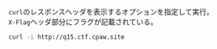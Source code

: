 ``curl``のレスポンスヘッダを表示するオプションを指定して実行。  
``X-Flag``ヘッダ部分にフラグが記載されている。  

```bash
curl -i http://q15.ctf.cpaw.site
```
